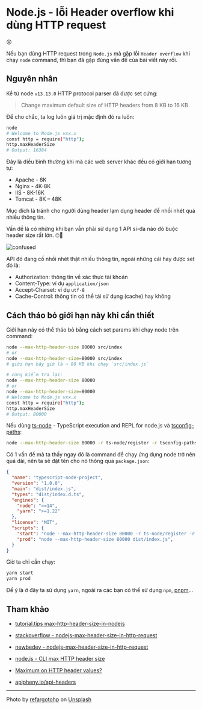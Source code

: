 # Node.js - lỗi Header overflow khi dùng HTTP request
😞

Nếu bạn dùng HTTP request trong `Node.js` mà gặp lỗi `Header overflow` khi chạy `node` command, thì bạn đã gặp đúng vấn đề của bài viết này rồi.

## Nguyên nhân

Kể từ node `v13.13.0` HTTP protocol parser đã được set cứng:

>Change maximum default size of HTTP headers from 8 KB to 16 KB

Để cho chắc, ta log luôn giá trị mặc định đó ra luôn:

```sh
node
# Welcome to Node.js vxx.x
const http = require("http");
http.maxHeaderSize
# Output: 16384
```

Đây là điều bình thường khi mà các web server khác đều có giới hạn tương tự:

- Apache - 8K
- Nginx - 4K-8K
- IIS - 8K-16K
- Tomcat - 8K – 48K

Mục đích là tránh cho người dùng header lạm dụng header để nhồi nhét quá nhiều thông tin.

Vấn đề là có những khi bạn vẫn phải sử dụng 1 API si-đa nào đó buộc header size rất lớn. 🙄🤔

![confused](https://media.giphy.com/media/lkdH8FmImcGoylv3t3/giphy.gif)

API đó đang cố nhồi nhét thật nhiều thông tin, ngoài những cái hay được set đó là:

- Authorization: thông tin về xác thực tài khoản
- Content-Type: ví dụ `application/json`
- Accept-Charset: ví dụ `utf-8`
- Cache-Control: thông tin có thể tái sử dụng (cache) hay không

## Cách tháo bỏ giới hạn này khi cần thiết

Giới hạn này có thể tháo bỏ bằng cách set params khi chạy node trên command:

```sh
node --max-http-header-size 80000 src/index
# or
node --max-http-header-size=80000 src/index
# giới hạn bây giờ là ~ 80 KB khi chạy `src/index.js`

# cùng kiểm tra lại:
node --max-http-header-size 80000
# or
node --max-http-header-size=80000
# Welcome to Node.js vxx.x
const http = require("http");
http.maxHeaderSize
# Output: 80000
```

Nếu dùng [ts-node](https://typestrong.org/ts-node/) - TypeScript execution and REPL for node.js và [tsconfig-paths](https://github.com/dividab/tsconfig-paths):

```sh
node --max-http-header-size 80000 -r ts-node/register -r tsconfig-paths/register src/index
```

Có 1 vấn đề mà ta thấy ngay đó là command để chạy ứng dụng node trở nên quá dài, nên ta sẽ đặt tên cho nó thông qua `package.json`:

```json
{
  "name": "typescript-node-project",
  "version": "1.0.0",
  "main": "dist/index.js",
  "types": "dist/index.d.ts",
  "engines": {
    "node": ">=14",
    "yarn": ">=1.22"
  },
  "license": "MIT",
  "scripts": {
    "start": "node --max-http-header-size 80000 -r ts-node/register -r tsconfig-paths/register src/index",
    "prod": "node --max-http-header-size 80000 dist/index.js",
  }
}
```

Giờ ta chỉ cần chạy:

```sh
yarn start
yarn prod
```

Để ý là ở đây ta sử dụng `yarn`, ngoài ra các bạn có thể sử dụng `npm`, [pnpm](https://pnpm.io/)...

## Tham khảo

- [tutorial.tips max-http-header-size-in-nodejs](https://tutorial.tips/what-is-the-max-http-header-size-in-nodejs-server/)

- [stackoverflow - nodejs-max-header-size-in-http-request](https://stackoverflow.com/questions/24167656/nodejs-max-header-size-in-http-request)

- [newbedev - nodejs-max-header-size-in-http-request](https://newbedev.com/nodejs-max-header-size-in-http-request)

- [node.js - CLI max HTTP header size](https://nodejs.org/api/cli.html#cli_max_http_header_size_size)

- [Maximum on HTTP header values?](https://stackoverflow.com/questions/686217/maximum-on-http-header-values)

- [apipheny.io/api-headers](https://apipheny.io/api-headers/)

---

Photo by <a href="https://unsplash.com/@refargotohp?utm_source=unsplash&utm_medium=referral&utm_content=creditCopyText">refargotohp</a> on <a href="https://unsplash.com/?utm_source=unsplash&utm_medium=referral&utm_content=creditCopyText">Unsplash</a>
